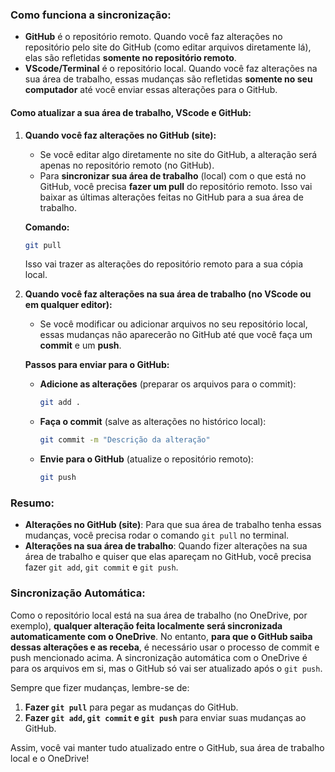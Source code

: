 ### Como funciona a sincronização:

- **GitHub** é o repositório remoto. Quando você faz alterações no repositório pelo site do GitHub (como editar arquivos diretamente lá), elas são refletidas **somente no repositório remoto**.
- **VScode/Terminal** é o repositório local. Quando você faz alterações na sua área de trabalho, essas mudanças são refletidas **somente no seu computador** até você enviar essas alterações para o GitHub.

#### Como atualizar a sua área de trabalho, VScode e GitHub:

1. **Quando você faz alterações no GitHub (site):**
   - Se você editar algo diretamente no site do GitHub, a alteração será apenas no repositório remoto (no GitHub).
   - Para **sincronizar sua área de trabalho** (local) com o que está no GitHub, você precisa **fazer um pull** do repositório remoto. Isso vai baixar as últimas alterações feitas no GitHub para a sua área de trabalho.

   **Comando:**
   ```bash
   git pull
   ```
   Isso vai trazer as alterações do repositório remoto para a sua cópia local.

2. **Quando você faz alterações na sua área de trabalho (no VScode ou em qualquer editor):**
   - Se você modificar ou adicionar arquivos no seu repositório local, essas mudanças não aparecerão no GitHub até que você faça um **commit** e um **push**.
   
   **Passos para enviar para o GitHub:**
   - **Adicione as alterações** (preparar os arquivos para o commit):
     ```bash
     git add .
     ```
   - **Faça o commit** (salve as alterações no histórico local):
     ```bash
     git commit -m "Descrição da alteração"
     ```
   - **Envie para o GitHub** (atualize o repositório remoto):
     ```bash
     git push
     ```

### Resumo:

- **Alterações no GitHub (site)**: Para que sua área de trabalho tenha essas mudanças, você precisa rodar o comando `git pull` no terminal.
- **Alterações na sua área de trabalho**: Quando fizer alterações na sua área de trabalho e quiser que elas apareçam no GitHub, você precisa fazer `git add`, `git commit` e `git push`.

### Sincronização Automática:

Como o repositório local está na sua área de trabalho (no OneDrive, por exemplo), **qualquer alteração feita localmente será sincronizada automaticamente com o OneDrive**. No entanto, **para que o GitHub saiba dessas alterações e as receba**, é necessário usar o processo de commit e push mencionado acima. A sincronização automática com o OneDrive é para os arquivos em si, mas o GitHub só vai ser atualizado após o `git push`.

Sempre que fizer mudanças, lembre-se de:
1. **Fazer `git pull`** para pegar as mudanças do GitHub.
2. **Fazer `git add`, `git commit` e `git push`** para enviar suas mudanças ao GitHub.

Assim, você vai manter tudo atualizado entre o GitHub, sua área de trabalho local e o OneDrive!